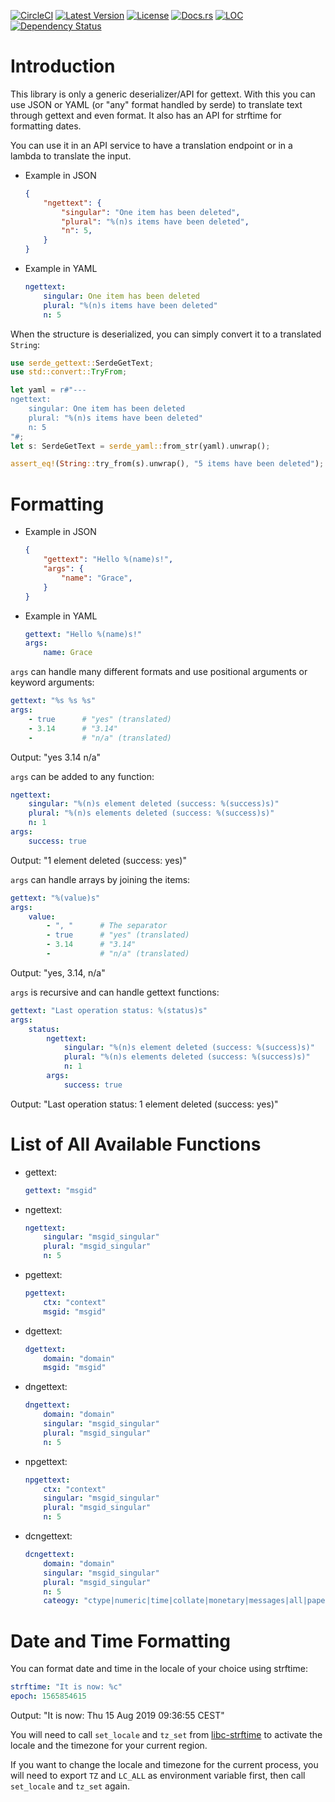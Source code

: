 [![CircleCI](https://circleci.com/gh/cecton/serde-gettext.svg?style=svg)](https://circleci.com/gh/cecton/serde-gettext)
[![Latest Version](https://img.shields.io/crates/v/serde-gettext.svg)](https://crates.io/crates/serde-gettext)
[![License](https://img.shields.io/badge/license-MIT-blue.svg)](http://opensource.org/licenses/MIT)
[![Docs.rs](https://docs.rs/serde-gettext/badge.svg)](https://docs.rs/serde-gettext)
[![LOC](https://tokei.rs/b1/github/cecton/serde-gettext)](https://github.com/cecton/serde-gettext)
[![Dependency Status](https://deps.rs/repo/github/cecton/serde-gettext/status.svg)](https://deps.rs/repo/github/cecton/serde-gettext)

Introduction
============

This library is only a generic deserializer/API for gettext. With this you can
use JSON or YAML (or "any" format handled by serde) to translate text through
gettext and even format. It also has an API for strftime for formatting dates.

You can use it in an API service to have a translation endpoint or in a lambda
to translate the input.

 *  Example in JSON

    ```json
    {
        "ngettext": {
            "singular": "One item has been deleted",
            "plural": "%(n)s items have been deleted",
            "n": 5,
        }
    }
    ```

 *  Example in YAML

    ```yaml
    ngettext:
        singular: One item has been deleted
        plural: "%(n)s items have been deleted"
        n: 5
    ```

When the structure is deserialized, you can simply convert it to a translated
`String`:

```rust
use serde_gettext::SerdeGetText;
use std::convert::TryFrom;

let yaml = r#"---
ngettext:
    singular: One item has been deleted
    plural: "%(n)s items have been deleted"
    n: 5
"#;
let s: SerdeGetText = serde_yaml::from_str(yaml).unwrap();

assert_eq!(String::try_from(s).unwrap(), "5 items have been deleted");
```

Formatting
==========

 *  Example in JSON

    ```json
    {
        "gettext": "Hello %(name)s!",
        "args": {
            "name": "Grace",
        }
    }
    ```

 *  Example in YAML

    ```yaml
    gettext: "Hello %(name)s!"
    args:
        name: Grace
    ```

`args` can handle many different formats and use positional arguments or
keyword arguments:

```yaml
gettext: "%s %s %s"
args:
    - true      # "yes" (translated)
    - 3.14      # "3.14"
    -           # "n/a" (translated)
```

Output: "yes 3.14 n/a"

`args` can be added to any function:

```yaml
ngettext:
    singular: "%(n)s element deleted (success: %(success)s)"
    plural: "%(n)s elements deleted (success: %(success)s)"
    n: 1
args:
    success: true
```

Output: "1 element deleted (success: yes)"

`args` can handle arrays by joining the items:

```yaml
gettext: "%(value)s"
args:
    value:
        - ", "      # The separator
        - true      # "yes" (translated)
        - 3.14      # "3.14"
        -           # "n/a" (translated)
```

Output: "yes, 3.14, n/a"

`args` is recursive and can handle gettext functions:

```yaml
gettext: "Last operation status: %(status)s"
args:
    status:
        ngettext:
            singular: "%(n)s element deleted (success: %(success)s)"
            plural: "%(n)s elements deleted (success: %(success)s)"
            n: 1
        args:
            success: true
```

Output: "Last operation status: 1 element deleted (success: yes)"

List of All Available Functions
===============================

 *  gettext:

    ```yaml
    gettext: "msgid"
    ```

 *  ngettext:

    ```yaml
    ngettext:
        singular: "msgid_singular"
        plural: "msgid_singular"
        n: 5
    ```

 *  pgettext:

    ```yaml
    pgettext:
        ctx: "context"
        msgid: "msgid"
    ```

 *  dgettext:

    ```yaml
    dgettext:
        domain: "domain"
        msgid: "msgid"
    ```

 *  dngettext:

    ```yaml
    dngettext:
        domain: "domain"
        singular: "msgid_singular"
        plural: "msgid_singular"
        n: 5
    ```

 *  npgettext:

    ```yaml
    npgettext:
        ctx: "context"
        singular: "msgid_singular"
        plural: "msgid_singular"
        n: 5
    ```

 *  dcngettext:

    ```yaml
    dcngettext:
        domain: "domain"
        singular: "msgid_singular"
        plural: "msgid_singular"
        n: 5
        cateogy: "ctype|numeric|time|collate|monetary|messages|all|paper|name|address|telephone|measurement|identification"
    ```

Date and Time Formatting
========================

You can format date and time in the locale of your choice using strftime:

```yaml
strftime: "It is now: %c"
epoch: 1565854615
```

Output: "It is now: Thu 15 Aug 2019 09:36:55 CEST"

You will need to call `set_locale` and `tz_set` from
[libc-strftime](https://docs.rs/libc-strftime/0.2.0/libc_strftime/) to activate
the locale and the timezone for your current region.

If you want to change the locale and timezone for the current process, you
will need to export `TZ` and `LC_ALL` as environment variable first, then call
`set_locale` and `tz_set` again.
